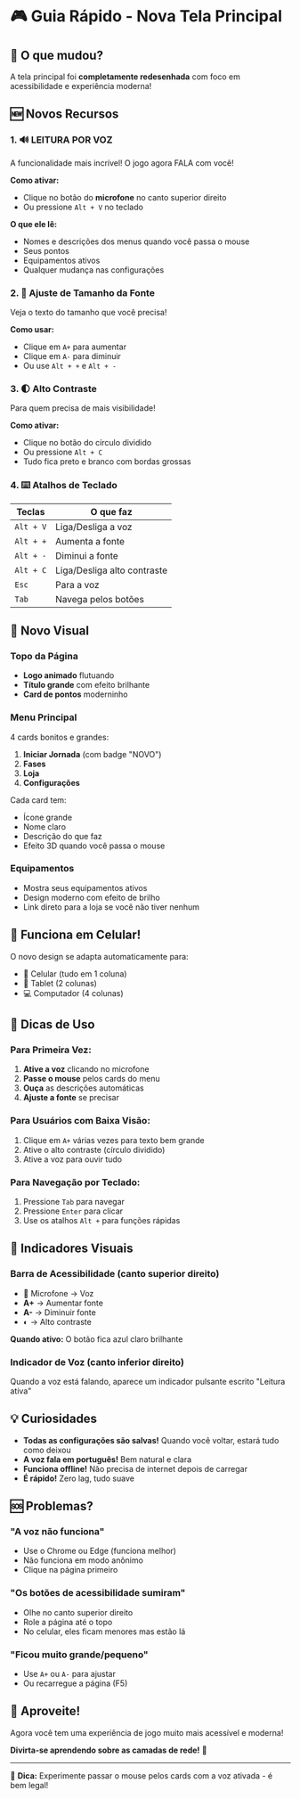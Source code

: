 # 🎮 Guia Rápido - Nova Tela Principal

## 🎉 O que mudou?

A tela principal foi **completamente redesenhada** com foco em acessibilidade e experiência moderna!

## 🆕 Novos Recursos

### 1. 🔊 **LEITURA POR VOZ**
A funcionalidade mais incrível! O jogo agora FALA com você!

**Como ativar:**
- Clique no botão do **microfone** no canto superior direito
- Ou pressione `Alt + V` no teclado

**O que ele lê:**
- Nomes e descrições dos menus quando você passa o mouse
- Seus pontos
- Equipamentos ativos
- Qualquer mudança nas configurações

### 2. 📏 **Ajuste de Tamanho da Fonte**
Veja o texto do tamanho que você precisa!

**Como usar:**
- Clique em `A+` para aumentar
- Clique em `A-` para diminuir
- Ou use `Alt + +` e `Alt + -`

### 3. 🌓 **Alto Contraste**
Para quem precisa de mais visibilidade!

**Como ativar:**
- Clique no botão do círculo dividido
- Ou pressione `Alt + C`
- Tudo fica preto e branco com bordas grossas

### 4. ⌨️ **Atalhos de Teclado**

| Teclas | O que faz |
|--------|-----------|
| `Alt + V` | Liga/Desliga a voz |
| `Alt + +` | Aumenta a fonte |
| `Alt + -` | Diminui a fonte |
| `Alt + C` | Liga/Desliga alto contraste |
| `Esc` | Para a voz |
| `Tab` | Navega pelos botões |

## 🎨 Novo Visual

### Topo da Página
- **Logo animado** flutuando
- **Título grande** com efeito brilhante
- **Card de pontos** moderninho

### Menu Principal
4 cards bonitos e grandes:
1. **Iniciar Jornada** (com badge "NOVO")
2. **Fases**
3. **Loja**
4. **Configurações**

Cada card tem:
- Ícone grande
- Nome claro
- Descrição do que faz
- Efeito 3D quando você passa o mouse

### Equipamentos
- Mostra seus equipamentos ativos
- Design moderno com efeito de brilho
- Link direto para a loja se você não tiver nenhum

## 📱 Funciona em Celular!

O novo design se adapta automaticamente para:
- 📱 Celular (tudo em 1 coluna)
- 📱 Tablet (2 colunas)
- 💻 Computador (4 colunas)

## 🎯 Dicas de Uso

### Para Primeira Vez:
1. **Ative a voz** clicando no microfone
2. **Passe o mouse** pelos cards do menu
3. **Ouça** as descrições automáticas
4. **Ajuste a fonte** se precisar

### Para Usuários com Baixa Visão:
1. Clique em `A+` várias vezes para texto bem grande
2. Ative o alto contraste (círculo dividido)
3. Ative a voz para ouvir tudo

### Para Navegação por Teclado:
1. Pressione `Tab` para navegar
2. Pressione `Enter` para clicar
3. Use os atalhos `Alt +` para funções rápidas

## 🔔 Indicadores Visuais

### Barra de Acessibilidade (canto superior direito)
- 🎤 Microfone → Voz
- **A+** → Aumentar fonte
- **A-** → Diminuir fonte
- ◐ → Alto contraste

**Quando ativo:** O botão fica azul claro brilhante

### Indicador de Voz (canto inferior direito)
Quando a voz está falando, aparece um indicador pulsante escrito "Leitura ativa"

## 💡 Curiosidades

- **Todas as configurações são salvas!** Quando você voltar, estará tudo como deixou
- **A voz fala em português!** Bem natural e clara
- **Funciona offline!** Não precisa de internet depois de carregar
- **É rápido!** Zero lag, tudo suave

## 🆘 Problemas?

### "A voz não funciona"
- Use o Chrome ou Edge (funciona melhor)
- Não funciona em modo anônimo
- Clique na página primeiro

### "Os botões de acessibilidade sumiram"
- Olhe no canto superior direito
- Role a página até o topo
- No celular, eles ficam menores mas estão lá

### "Ficou muito grande/pequeno"
- Use `A+` ou `A-` para ajustar
- Ou recarregue a página (F5)

## 🎊 Aproveite!

Agora você tem uma experiência de jogo muito mais acessível e moderna! 

**Divirta-se aprendendo sobre as camadas de rede!** 🚀

---

💬 **Dica:** Experimente passar o mouse pelos cards com a voz ativada - é bem legal!
